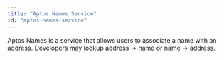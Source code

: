 ```yaml
---
title: "Aptos Names Service"
id: "aptos-names-service"
---
```


Aptos Names is a service that allows users to associate a name with an address. Developers may lookup address -> name or name -> address.
